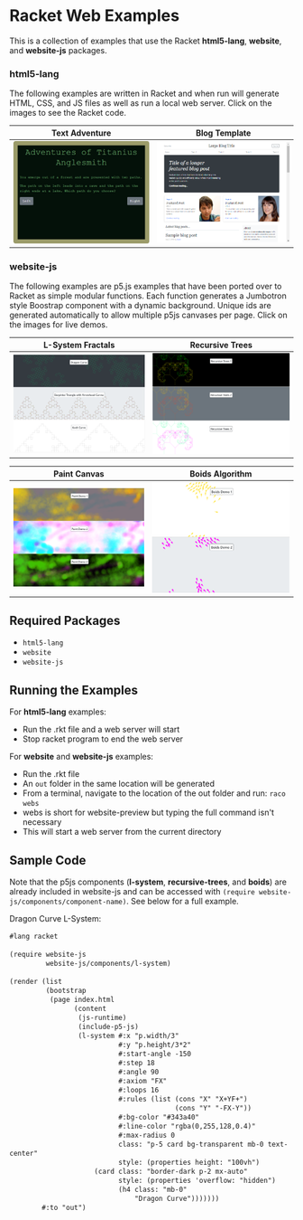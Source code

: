 # Racket Web Examples

This is a collection of examples that use the Racket **html5-lang**, **website**, and **website-js** packages.

### html5-lang

The following examples are written in Racket and when run will generate HTML, CSS, and JS files as well as run a local web server. Click on the images to see the Racket code.

| Text Adventure | Blog Template |
|:--------------:|:-------------:|
| [![alt text][ta img]][ta link] | [![alt text][bt img]][bt link] |

### website-js

The following examples are p5.js examples that have been ported over to Racket as simple modular functions. Each function generates a Jumbotron style Boostrap component with a dynamic background. Unique ids are generated automatically to allow multiple p5js canvases per page. Click on the images for live demos.

| L-System Fractals | Recursive Trees |
|:--------------:|:-------------:|
| [![alt text][fr img]][fr link] | [![alt text][rt img]][rt link] |

| Paint Canvas | Boids Algorithm |
|:--------------:|:-------------:|
| [![alt text][pa img]][pa link] | [![alt text][bo img]][bo link] |

## Required Packages
* `html5-lang`
* `website`
* `website-js`

## Running the Examples

For **html5-lang** examples:
* Run the .rkt file and a web server will start
* Stop racket program to end the web server

For **website** and **website-js** examples:
* Run the .rkt file
 * An `out` folder in the same location will be generated
* From a terminal, navigate to the location of the out folder and run: `raco webs`
 * webs is short for website-preview but typing the full command isn't necessary
 * This will start a web server from the current directory

 ## Sample Code
 
 Note that the p5js components (**l-system**, **recursive-trees**, and **boids**) are already included in website-js and can be accessed with `(require website-js/components/component-name)`. See below for a full example.
 
 Dragon Curve L-System:
```racket
#lang racket

(require website-js
         website-js/components/l-system)

(render (list
         (bootstrap
          (page index.html
                (content
                 (js-runtime)
                 (include-p5-js)
                 (l-system #:x "p.width/3"
                           #:y "p.height/3*2"
                           #:start-angle -150
                           #:step 18
                           #:angle 90
                           #:axiom "FX"
                           #:loops 16
                           #:rules (list (cons "X" "X+YF+")
                                         (cons "Y" "-FX-Y"))
                           #:bg-color "#343a40"
                           #:line-color "rgba(0,255,128,0.4)"
                           #:max-radius 0
                           class: "p-5 card bg-transparent mb-0 text-center"
                           style: (properties height: "100vh")
                     (card class: "border-dark p-2 mx-auto"
                           style: (properties 'overflow: "hidden")
                           (h4 class: "mb-0"
                               "Dragon Curve")))))))
        #:to "out")
```

 [ta link]: text-adventure.rkt
 [ta img]: text-adventure.png "Text Adventure Preview"
 [bt link]: blog-template.rkt
 [bt img]: blog-template.png "Blog Template Preview" 
 
 [fr link]: https://ablender.github.io/fractals/
 [fr img]: fractals.png "Fractals Preview"
 [rt link]: https://ablender.github.io/trees/
 [rt img]: recursive-trees.png "Recursive Trees Preview"
 [pa link]: https://ablender.github.io/paint/
 [pa img]: paint.png "Paint Preview"
 [bo link]: https://ablender.github.io/boids/
 [bo img]: boids.png "Boids Preview" 
